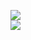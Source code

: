 [![](https://img.shields.io/badge/Made%20With-Github%20Spray-lightgrey.svg?style=for-the-badge&logo=github)](https://github.com/Annihil/github-spray#2270)  
[![](https://i.imgur.com/2DrTn0Z.gif)](https://github.com/Annihil/github-spray)